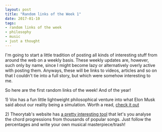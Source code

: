 ```yaml
---
layout: post
title: "Random links of the Week 1"
date: 2017-01-10
tags:
- random links of the week
- philosophy
- music
- just a thought
---
```


I'm going to start a little tradition of posting all kinds of interesting stuff from around the web on a weekly basis. These weekly updates are, however, such only by name, since I might become lazy or alternatively overly active with posting them. Anyways, these will be links to videos, articles and so on that I couldn't tie into a full story, but which were somehow interesting to me.

So here are the first random links of the week! And of the year!

<p>1) Vox has a fun little lightweight philosophical venture into what Elon Musk said about our reality being a simulation. Worth a read, <a href="http://www.vox.com/2016/6/3/11837888/simulation-problem">check it out</a></p>

<p>2) Theorytab's website has <a href="http://www.hooktheory.com/trends" target="_blank">a pretty interesting tool</a> that let's you analyse the chord progressions from thousands of popular songs. Just follow the percentages and write your own musical masterpiece/trash!
</p>
